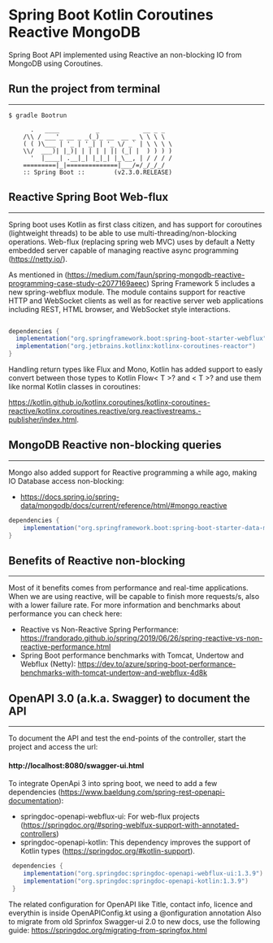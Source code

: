 # Spring Boot Kotlin Coroutines Reactive MongoDB

 Spring Boot API implemented using Reactive an non-blocking IO from MongoDB using Coroutines.

## Run the project from terminal

---------------------

```shell
$ gradle Bootrun

      .   ____          _            __ _ _
    /\\ / ___'_ __ _ _(_)_ __  __ _ \ \ \ \
    ( ( )\___ | '_ | '_| | '_ \/ _` | \ \ \ \
    \\/  ___)| |_)| | | | | || (_| |  ) ) ) )
      '  |____| .__|_| |_|_| |_\__, | / / / /
    =========|_|==============|___/=/_/_/_/
    :: Spring Boot ::        (v2.3.0.RELEASE)
```

## Reactive Spring Boot Web-flux

---------------------
Spring boot uses Kotlin as first class citizen, and has support for coroutines (lightweight threads) to be able to use multi-threading/non-blocking operations.
Web-flux (replacing spring web MVC) uses by default a Netty embedded server capable of managing reactive async programming (https://netty.io/).

As mentioned in (https://medium.com/faun/spring-mongodb-reactive-programming-case-study-c2077169aeec) Spring Framework 5 includes a new spring-webflux module. The module contains support for reactive HTTP and WebSocket clients as well as for reactive server web applications including REST, HTML browser, and WebSocket style interactions.

```gradle

dependencies {
  implementation("org.springframework.boot:spring-boot-starter-webflux")
  implementation("org.jetbrains.kotlinx:kotlinx-coroutines-reactor")
}
```

Handling return types like Flux and Mono, Kotlin has added support to easly convert between those types to Kotlin Flow< T >? and < T >? and use them like normal Kotlin classes in coroutines:

https://kotlin.github.io/kotlinx.coroutines/kotlinx-coroutines-reactive/kotlinx.coroutines.reactive/org.reactivestreams.-publisher/index.html.

## MongoDB Reactive non-blocking queries

---------------------
Mongo also added support for Reactive programming a while ago, making IO Database access non-blocking:
  - https://docs.spring.io/spring-data/mongodb/docs/current/reference/html/#mongo.reactive

```gradle
dependencies {
	implementation("org.springframework.boot:spring-boot-starter-data-mongodb-reactive")
}
```
## Benefits of Reactive non-blocking

---------------------
Most of it benefits comes from performance and real-time applications. When we are using reactive, will be capable to finish more requests/s, also with a lower failure rate.
For more information and benchmarks about performance you can check here:
  - Reactive vs Non-Reactive Spring Performance: https://frandorado.github.io/spring/2019/06/26/spring-reactive-vs-non-reactive-performance.html
  - Spring Boot performance benchmarks with Tomcat, Undertow and Webflux (Netty): https://dev.to/azure/spring-boot-performance-benchmarks-with-tomcat-undertow-and-webflux-4d8k

## OpenAPI 3.0 (a.k.a. Swagger) to document the API

---------------------
 To document the API and test the end-points of the controller, start the project and access the url:
 
   #### http://localhost:8080/swagger-ui.html
 
 To integrate OpenApi 3 into spring boot, we need to add a few dependencies (https://www.baeldung.com/spring-rest-openapi-documentation):
   - springdoc-openapi-webflux-ui: For web-flux projects (https://springdoc.org/#spring-weblfux-support-with-annotated-controllers)
   - springdoc-openapi-kotlin: This dependency improves the support of Kotlin types (https://springdoc.org/#kotlin-support).
 
```gradle
 dependencies {
    implementation("org.springdoc:springdoc-openapi-webflux-ui:1.3.9")
    implementation("org.springdoc:springdoc-openapi-kotlin:1.3.9")
 }
 ```
 The related configuration for OpenAPI like Title, contact info, licence and everythin is inside OpenAPIConfig.kt using a @onfiguration annotation
 Also to migrate from old Sprinfox Swagger-ui 2.0 to new docs, use the following guide: https://springdoc.org/migrating-from-springfox.html
 